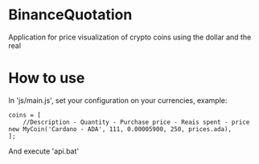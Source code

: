 # BinanceQuotation

Application for price visualization of crypto coins using the dollar and the real 

# How to use

In 'js/main.js', set your configuration on your currencies, example:


    coins = [
        //Description - Quantity - Purchase price - Reais spent - price
	new MyCoin('Cardano - ADA', 111, 0.00005900, 250, prices.ada),
    ];
    
And execute 'api.bat'
